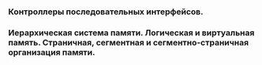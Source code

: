 ### Контроллеры последовательных интерфейсов.
### Иерархическая система памяти. Логическая и виртуальная память. Страничная, сегментная и сегментно-страничная организация памяти.